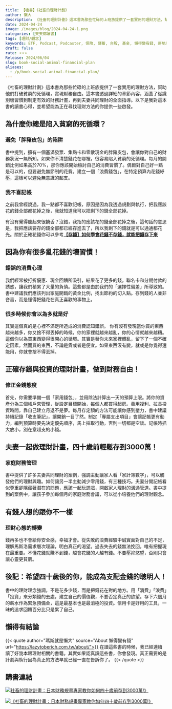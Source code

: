 ```yaml
---
title: 【嗑書】《社畜的理財計劃》
author: 懶大
description: 《社畜的理財計劃》這本書為那些忙碌的上班族提供了一套實用的理財方法，幫助他們打破貧窮的死循環，實現財務自由。這本書透過詳細的章節內容，涵蓋了從識別壞習慣到制定有效的財務計畫，再到夫妻共同理財的全面指導。以下是我對這本書的讀書心得，並希望能為正在尋找理財方法的你提供一些啟發。
date: 2024-04-24
image: /images/blog/2024-04-24-1.png
categories: [天天都讀書]
tags: [理財/觀念]
keywords: ETF, Podcast, Podcaster, 保險, 儲蓄, 台股, 基金, 懶得變有錢, 房地產, 投資, 投資理財, 支出, 收入, 理財, 理財規劃, 瑪斯理財兩三事, 稅務, 總體經濟, 美股, 職涯心得, 股利收入, 複委託, 記帳, 讀書心得, 財務規劃, 財商, 貸款, 資產配置, 退休規劃, 開源節流
draft: false
rate: ⭐⭐⭐
Release: 2024/06/04
slug: book-social-animal-financial-plan
aliases:
  - /p/book-social-animal-financial-plan/
---
```

《社畜的理財計劃》這本書為那些忙碌的上班族提供了一套實用的理財方法，幫助他們打破貧窮的死循環，實現財務自由。這本書透過詳細的章節內容，涵蓋了從識別壞習慣到制定有效的財務計畫，再到夫妻共同理財的全面指導。以下是我對這本書的讀書心得，並希望能為正在尋找理財方法的你提供一些啟發。

## 為什麼你總是陷入貧窮的死循環？

### 避免「胖豬皮包」的陷阱

書中提到，擁有一個塞滿發票、集點卡和零散現金的胖豬皮包，會讓你對自己的財務狀況一無所知。如果你不清楚錢花在哪裡，很容易陷入貧窮的死循環。每月的開銷比例如果高於70%，那你應該開始檢討自己的消費習慣了。偶爾對自己好一點是可以的，但要避免無節制的花費。建立一個「浪費錢包」，在特定預算內花錢紓壓，這樣可以避免無意識的超支。

### 我不喜記帳

之前我曾經說過，我一點都不喜歡記帳，原因是因為我透過規劃與執行，把我應該花的錢全部都花掉之後，我就知道我可以把剩下的錢全部花掉。

有沒有覺得聽起來很饒舌？沒錯，我指的應該花的錢全部花掉之後，這句話的意思是，我把應該要存的錢全部都已經存進去了，所以我剩下的錢就是可以通通都花光。關於正確花錢你可以參考[**【存錢】如何學會花錢不存錢，就能把錢存下來**](https://lazytoberich.com.tw/p/how-to-learn-to-spend-not-save-and-still-save-money/)

## 因為你有很多亂花錢的壞習慣！

### 錯誤的消費心理

我們經常被打折優惠、現金回饋所吸引，結果花了更多的錢。聯名卡和分期付款的誘惑，讓我們積累了大量的負債。這些都是由於我們的「選擇性偏差」所導致的。書中建議我們應該列出家庭開銷的黃金比例，找出節約的切入點。存到錢的人並非吝嗇，而是懂得把錢花在真正喜歡的事物上。

### 很多時候你會以為多就是好

其實這個真的是心裡不滿足所造成的消費認知錯誤。 你有沒有發現當你買的東西越來越多，你又捨不得丟掉的時候，你的家裡就越來越亂，你的心情就越來越糟。這個你以為買東西變得很開心的循環。其實是替你未來家裡髒亂，留下了一個不確定因素。然而買的東西，不論是貴或者是便宜。如果東西沒有變，就或是你覺得還能用，你就會捨不得丟掉。

## 正確存錢與投資的理財計畫，做到財務自由！

### 修正金錢態度

首先，你需要準備一個「家用錢包」，並用除法計算出一天的預算上限。將你的資產分為三個帳戶來管理，從設定目標開始，每個人都買得起房。善用複利、拉長投資時間，靠自己建立月退不是夢。每月存定額的方法可能讓你感到壓力，書中建議持續記錄「收支筆記」，讓開銷一目了然。制定「專屬支出項目」會讓記帳更有動力，編列預算時要先決定優先順序，馬上採取行動，否則一切都是空談。記帳時抓大放小，別在意超支的小錢。

## 夫妻一起做理財計畫，四十歲前輕鬆存到3000萬！

### 家庭財務管理

書中提供了許多夫妻共同理財的案例，強調主動讓家人看「家計簿數字」，可以觸發他們的理財興趣。如何讓另一半主動減少零用錢，有三種技巧。夫妻分開記帳看似尊重卻隱藏著潛在的問題，應該一起玩遊戲，開啟家人理財的溝通管道。書中提到的案例中，讓孩子參加每個月的家庭財務會議，可以從小培養他們的理財觀念。

## 有錢人想的跟你不一樣

### 理財心態的轉變

錢再多也不會給你安全感，幸福才會。從失敗的浪費經驗中誠實面對自己的不足，理解馬斯洛需求層次理論，明白真正的渴望。過去失去的錢無法挽回，唯有把握現在最重要。不懂花錢就賺不到錢，越會花錢的人越有錢。不要壓抑慾望，否則只會讓心靈更貧窮。

## 後記：希望四十歲後的你，能成為支配金錢的聰明人！

書中的理財理念強調，不是花多少錢，而是把錢花在對的地方。用「消費」「浪費」「投資」來分類錢的去處，建立自己的價值觀，不要否定真正的欲望。存下六個月的薪水作為緊急預備金，這是最基本也是最消極的投資。信用卡是好用的工具，一昧的追求回饋百分比只是累了自己。

## 懶得有結論

{{< quote author="瑪斯就是懶大" source="About 懶得變有錢" url="https://lazytoberich.com.tw/about/">}}
在讀這些書的時候，我已經連續讀了好幾本跟理財相關的書籍。其實如果認真讀這些書，你會發現。真正需要的是計劃與執行因為真正的方法早就已經一直在告訴你了。
{{< /quote >}}


## 購書連結
[![社畜的理財計畫：日本財務規畫專家教你如何四十歲前存到3000萬!》](/images/blog/books.png)](https://www.books.com.tw/exep/assp.php/shamangels/products/0010918698?utm_source=shamangels&utm_medium=ap-books&utm_content=recommend&utm_campaign=ap-202406)

[![《社畜的理財計畫：日本財務規畫專家教你如何四十歲前存到3000萬!》](/images/blog/momobooks.png)](https://www.momoshop.com.tw/goods/GoodsDetail.jsp?i_code=9880572&Area=search&oid=1_1&cid=index&kw=%E7%A4%BE%E7%95%9C%E7%9A%84%E7%90%86%E8%B2%A1%E8%A8%88%E5%8A%83&memid=6000021729&cid=apuad&oid=1&osm=league)
